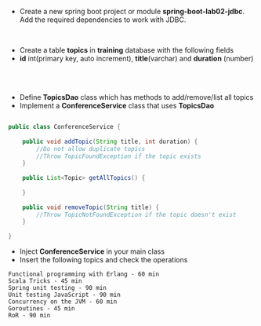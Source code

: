 * Create a new spring boot project or module __spring-boot-lab02-jdbc__. Add the required dependencies to work with JDBC.

<br/>


* Create a table __topics__ in __training__ database with the following fields
* __id__ int(primary key, auto increment), __title__(varchar) and __duration__ (number)

<br/>



<br/>

* Define __TopicsDao__ class which has methods to add/remove/list all topics
* Implement a __ConferenceService__ class that uses __TopicsDao__

``` java 

public class ConferenceService {
	
	public void addTopic(String title, int duration) {
		//Do not allow duplicate topics
		//Throw TopicFoundException if the topic exists
	}
	
	public List<Topic> getAllTopics() {
	
	} 
	
	public void removeTopic(String title) {
		//Throw TopicNotFoundException if the topic doesn't exist
	}
	
}

```

* Inject __ConferenceService__ in your main class
* Insert the following topics and check the operations

```
Functional programming with Erlang - 60 min
Scala Tricks - 45 min
Spring unit testing - 90 min
Unit testing JavaScript - 90 min
Concurrency on the JVM - 60 min
Goroutines - 45 min
RoR - 90 min
```